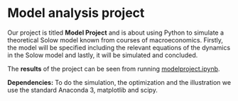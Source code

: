 # Model analysis project

Our project is titled **Model Project** and is about using Python to simulate a theoretical Solow model known from courses of macroeconomics. Firstly, the model will be specified including the relevant equations of the dynamics in the Solow model and lastly, it will be simulated and concluded. 

The **results** of the project can be seen from running [modelproject.ipynb](modelproject.ipynb).

**Dependencies:** To do the simulation, the optimization and the illustration we use the standard Anaconda 3, matplotlib and scipy.
